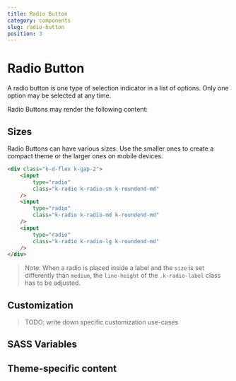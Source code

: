 ```yaml
---
title: Radio Button
category: components
slug: radio-button
position: 3
---
```


# Radio Button

A radio button is one type of selection indicator in a list of options. Only one option may be selected at any time.

Radio Buttons may render the following content:

## Sizes

Radio Buttons can have various sizes. Use the smaller ones to create a compact theme or the larger ones on mobile devices.
```html
<div class="k-d-flex k-gap-2">
    <input
        type="radio"
        class="k-radio k-radio-sm k-roundend-md"
    />
    <input
        type="radio"
        class="k-radio k-radio-md k-roundend-md"
    />
    <input
        type="radio"
        class="k-radio k-radio-lg k-roundend-md"
    />
</div>
```

> Note: When a radio is placed inside a label and the `size` is set differently than `medium`, the `line-height` of the `.k-radio-label` class has to be adjusted.

## Customization

> TODO: write down specific customization use-cases

## SASS Variables

<import file="./packages/$THEME_NAME/scss/radio/_variables.scss" />

## Theme-specific content

<import file="./packages/$THEME_NAME/scss/radio/index.md" />

